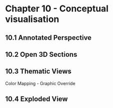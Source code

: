# Chapter 10 - Conceptual visualisation

## 10.1 Annotated Perspective

## 10.2 Open 3D Sections





## 10.3 Thematic Views

Color Mapping - Graphic Override

## 10.4 Exploded View


